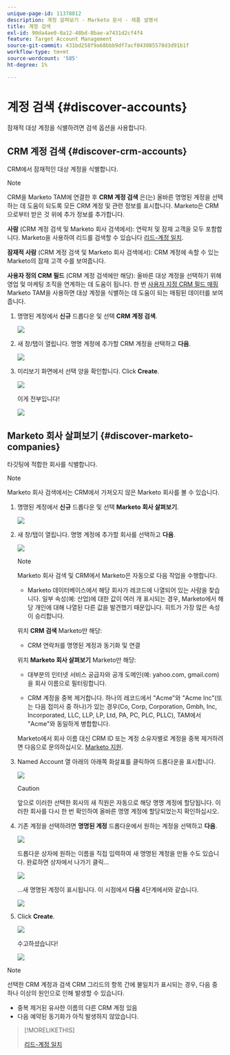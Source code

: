 ```yaml
---
unique-page-id: 11378812
description: 계정 살펴보기 - Marketo 문서 - 제품 설명서
title: 계정 검색
exl-id: 90da4ae0-0a12-48bd-8bae-a7431d2cf4f4
feature: Target Account Management
source-git-commit: 431bd258f9a68bbb9df7acf043085578d3d91b1f
workflow-type: tm+mt
source-wordcount: '585'
ht-degree: 1%

---
```


# 계정 검색 {#discover-accounts}

잠재적 대상 계정을 식별하려면 검색 옵션을 사용합니다.

## CRM 계정 검색 {#discover-crm-accounts}

CRM에서 잠재적인 대상 계정을 식별합니다.

>[!NOTE]
>
>CRM을 Marketo TAM에 연결한 후 **CRM 계정 검색** 은(는) 올바른 명명된 계정을 선택하는 데 도움이 되도록 모든 CRM 계정 및 관련 정보를 표시합니다. Marketo은 CRM으로부터 받은 것 위에 추가 정보를 추가합니다.

**사람** (CRM 계정 검색 및 Marketo 회사 검색에서): 연락처 및 잠재 고객을 모두 포함합니다. Marketo을 사용하여 리드를 검색할 수 있습니다 [리드-계정 일치](/help/marketo/product-docs/target-account-management/target/named-accounts/lead-to-account-matching.md).

**잠재적 사람** (CRM 계정 검색 및 Marketo 회사 검색에서): CRM 계정에 속할 수 있는 Marketo의 잠재 고객 수를 보여줍니다.

**사용자 정의 CRM 필드** (CRM 계정 검색에만 해당): 올바른 대상 계정을 선택하기 위해 영업 및 마케팅 조직을 연계하는 데 도움이 됩니다. 한 번 [사용자 지정 CRM 필드 매핑](/help/marketo/product-docs/target-account-management/setup-tam/create-a-custom-field-for-crm-discovery.md) Marketo TAM을 사용하면 대상 계정을 식별하는 데 도움이 되는 매핑된 데이터를 보여 줍니다.

1. 명명된 계정에서 **신규** 드롭다운 및 선택 **CRM 계정 검색**.

   ![](assets/disc-crm-one.png)

1. 새 창/탭이 열립니다. 명명 계정에 추가할 CRM 계정을 선택하고 **다음**.

   ![](assets/disc-crm-two.png)

1. 미리보기 화면에서 선택 양을 확인합니다. Click **Create**.

   ![](assets/disc-three.png)

   이게 전부입니다!

   ![](assets/disc-four.png)

## Marketo 회사 살펴보기 {#discover-marketo-companies}

타깃팅에 적합한 회사를 식별합니다.

>[!NOTE]
>
>Marketo 회사 검색에서는 CRM에서 가져오지 않은 Marketo 회사를 볼 수 있습니다.

1. 명명된 계정에서 **신규** 드롭다운 및 선택 **Marketo 회사 살펴보기**.

   ![](assets/one-1.png)

1. 새 창/탭이 열립니다. 명명 계정에 추가할 회사를 선택하고 **다음**.

   ![](assets/disc-comp-two.png)

   >[!NOTE]
   >
   >Marketo 회사 검색 및 CRM에서 Marketo은 자동으로 다음 작업을 수행합니다.
   >
   >* Marketo 데이터베이스에서 해당 회사가 레코드에 나열되어 있는 사람을 찾습니다. 일부 속성(예: 산업)에 대한 값이 여러 개 표시되는 경우, Marketo에서 해당 개인에 대해 나열된 다른 값을 발견했기 때문입니다. 히트가 가장 많은 속성이 승리합니다.
   >
   >위치 **CRM 검색** Marketo만 해당:
   >
   >* CRM 연락처를 명명된 계정과 동기화 및 연결
   >
   >위치 **Marketo 회사 살펴보기** Marketo만 해당:
   >
   >* 대부분의 인터넷 서비스 공급자와 공개 도메인(예: yahoo.com, gmail.com)을 회사 이름으로 필터링합니다.
   >
   >* CRM 계정을 중복 제거합니다. 하나의 레코드에서 &quot;Acme&quot;와 &quot;Acme Inc&quot;(또는 다음 접미사 중 하나)가 있는 경우(Co, Corp, Corporation, Gmbh, Inc, Incorporated, LLC, LLP, LP, Ltd, PA, PC, PLC, PLLC), TAM에서 &quot;Acme&quot;와 동일하게 병합합니다.
   >
   >Marketo에서 회사 이름 대신 CRM ID 또는 계정 소유자별로 계정을 중복 제거하려면 다음으로 문의하십시오. [Marketo 지원](https://nation.marketo.com/t5/Support/ct-p/Support).

1. Named Account 열 아래의 아래쪽 화살표를 클릭하여 드롭다운을 표시합니다.

   ![](assets/disc-comp-three.png)

   >[!CAUTION]
   >
   >앞으로 이러한 선택한 회사의 새 직원은 자동으로 해당 명명 계정에 할당됩니다. 이러한 회사를 다시 한 번 확인하여 올바른 명명 계정에 할당되었는지 확인하십시오.

1. 기존 계정을 선택하려면 **명명된 계정** 드롭다운에서 원하는 계정을 선택하고 **다음**.

   ![](assets/disc-comp-four.png)

   드롭다운 상자에 원하는 이름을 직접 입력하여 새 명명된 계정을 만들 수도 있습니다. 완료하면 상자에서 나가기 클릭...

   ![](assets/disc-comp-five.png)

   ...새 명명된 계정이 표시됩니다. 이 시점에서 **다음** 4단계에서와 같습니다.

   ![](assets/disc-comp-six.png)

1. Click **Create**.

   ![](assets/disc-comp-seven.png)

   수고하셨습니다!

   ![](assets/disc-co-six.png)

>[!NOTE]
>
>선택한 CRM 계정과 검색 CRM 그리드의 항목 간에 불일치가 표시되는 경우, 다음 중 하나 이상의 원인으로 인해 발생할 수 있습니다.
>
>* 중복 제거된 유사한 이름의 다른 CRM 계정 있음
>* 다음 예약된 동기화가 아직 발생하지 않았습니다.

>[!MORELIKETHIS]
>
>[리드-계정 일치](/help/marketo/product-docs/target-account-management/target/named-accounts/lead-to-account-matching.md)
